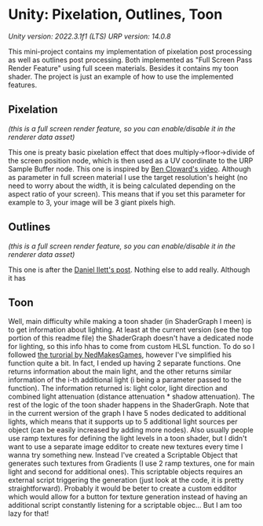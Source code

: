 # Unity: Pixelation, Outlines, Toon

*Unity version: 2022.3.1f1 (LTS)*
*URP version: 14.0.8*

This mini-project contains my implementation of pixelation post processing as well as outlines post processing. Both implemented as "Full Screen Pass Render Feature" using full sceen materials. Besides it contains my toon shader. The project is just an example of how to use the implemented features.

## Pixelation 
*(this is a full screen render feature, so you can enable/disable it in the renderer data asset)*

This one is preaty basic pixelation effect that does multiply->floor->divide of the screen position node, which is then used as a UV coordinate to the URP Sample Buffer node. This one is inspired by [Ben Cloward's video](https://www.youtube.com/watch?v=x95xhWCxBb4). Although as parameter in full screen material I use the target resolution's height (no need to worry about the width, it is being calculated depending on the aspect ratio of your screen). This means that if you set this parameter for example to 3, your image will be 3 giant pixels high.

## Outlines
*(this is a full screen render feature, so you can enable/disable it in the renderer data asset)*

This one is after the [Daniel Ilett's post](https://danielilett.com/2023-03-21-tut7-1-fullscreen-outlines/). Nothing else to add really. Although it has  

## Toon
Well, main difficulty while making a toon shader (in ShaderGraph I meen) is to get information about lighting. At least at the current version (see the top portion of this readme file) the ShaderGraph doesn't have a dedicated node for lighting, so this info hhas to come from custom HLSL function. To do so I followed [the turorial by NedMakesGames](https://nedmakesgames.medium.com/creating-custom-lighting-in-unitys-shader-graph-with-universal-render-pipeline-5ad442c27276), however I've simplified his function quite a bit. In fact, I ended up having 2 separate functions. One returns information about the main light, and the other returns similar information of the i-th additional light (i being a parameter passed to the function). The information returned is: light color, light direction and combined light attenuation (distance attenuation * shadow attenuation). The rest of the logic of the toon shader happens in the ShaderGraph. Note that in the current wersion of the graph I have 5 nodes dedicated to additional lights, which means that it supports up to 5 additional light sources per object (can be easily increased by adding more nodes). Also usually people use ramp textures for defining the light levels in a toon shader, but I didn't want to use a separate image edditor to create new textures every time I wanna try something new. Instead I've created a Scriptable Object that generates such textures from Gradients (I use 2 ramp textures, one for main light and second for additional ones). This scriptable objects requires an external script triggering the generation (just look at the code, it is pretty straightforward). Probably it would be beter to create a custom edditor which would allow for a button for texture generation instead of having an additional script constantly listening for a scriptable objec... But I am too lazy for that!
